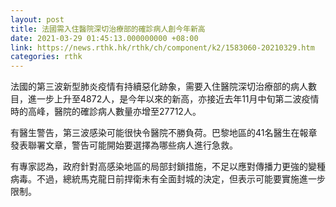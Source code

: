 ```yaml
---
layout: post
title: 法國需入住醫院深切治療部的確診病人創今年新高
date: 2021-03-29 01:45:13.000000000 +08:00
link: https://news.rthk.hk/rthk/ch/component/k2/1583060-20210329.htm
categories: rthk
---
```


法國的第三波新型肺炎疫情有持續惡化跡象，需要入住醫院深切治療部的病人數目，進一步上升至4872人，是今年以來的新高，亦接近去年11月中旬第二波疫情時的高峰，醫院的確診病人數量亦增至27712人。

有醫生警告，第三波感染可能很快令醫院不勝負荷。巴黎地區的41名醫生在報章發表聯署文章，警告可能開始要選擇為哪些病人進行急救。

有專家認為，政府針對高感染地區的局部封鎖措施，不足以應對傳播力更強的變種病毒。不過，總統馬克龍日前捍衛未有全面封城的決定，但表示可能要實施進一步限制。
